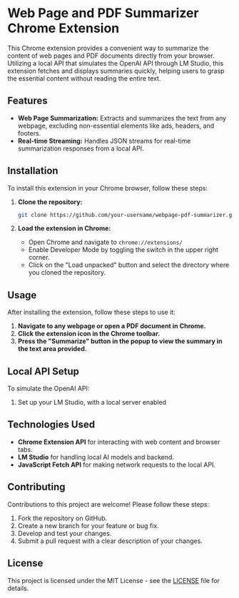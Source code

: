 # Web Page and PDF Summarizer Chrome Extension

This Chrome extension provides a convenient way to summarize the content of web pages and PDF documents directly from your browser. Utilizing a local API that simulates the OpenAI API through LM Studio, this extension fetches and displays summaries quickly, helping users to grasp the essential content without reading the entire text.

## Features

- **Web Page Summarization:** Extracts and summarizes the text from any webpage, excluding non-essential elements like ads, headers, and footers.
- **Real-time Streaming:** Handles JSON streams for real-time summarization responses from a local API.

## Installation

To install this extension in your Chrome browser, follow these steps:

1. **Clone the repository:**
   ```bash
   git clone https://github.com/your-username/webpage-pdf-summarizer.git
   ```

2. **Load the extension in Chrome:**
   - Open Chrome and navigate to `chrome://extensions/`
   - Enable Developer Mode by toggling the switch in the upper right corner.
   - Click on the "Load unpacked" button and select the directory where you cloned the repository.

## Usage

After installing the extension, follow these steps to use it:

1. **Navigate to any webpage or open a PDF document in Chrome.**
2. **Click the extension icon in the Chrome toolbar.**
3. **Press the "Summarize" button in the popup to view the summary in the text area provided.**

## Local API Setup

To simulate the OpenAI API:

1. Set up your LM Studio, with a local server enabled

## Technologies Used

- **Chrome Extension API** for interacting with web content and browser tabs.
- **LM Studio** for handling local AI models and backend.
- **JavaScript Fetch API** for making network requests to the local API.

## Contributing

Contributions to this project are welcome! Please follow these steps:

1. Fork the repository on GitHub.
2. Create a new branch for your feature or bug fix.
3. Develop and test your changes.
4. Submit a pull request with a clear description of your changes.

## License

This project is licensed under the MIT License - see the [LICENSE](LICENSE) file for details.